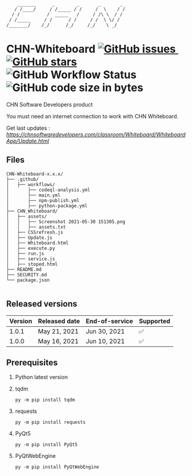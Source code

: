         _______      _        _       _       _
       / /____/     / /_____ / /     /  \    / /
      / /          /  _____   /     / /\ \  / /
     / /_____     / /      / /     / /  \ \/ /
    /_______/    /_/      /_/     /_/    \ _/




# CHN-Whiteboard <a href="https://github.com/Himashana/CHN-Whiteboard/issues"><img alt="GitHub issues" src="https://img.shields.io/github/issues/Himashana/CHN-Whiteboard">&nbsp;</a><a href="https://github.com/Himashana/CHN-Whiteboard/stargazers"><img alt="GitHub stars" src="https://img.shields.io/github/stars/Himashana/CHN-Whiteboard"></a>&nbsp;<img alt="GitHub Workflow Status" src="https://img.shields.io/github/workflow/status/Himashana/CHN-Whiteboard/CodeQL">&nbsp;<img alt="GitHub code size in bytes" src="https://img.shields.io/github/languages/code-size/himashana/CHN-Whiteboard">


CHN Software Developers product

You must need an internet connection to work with CHN Whiteboard.


Get last updates : [_https://chnsoftwaredevelopers.com/classroom/Whiteboard/Whiteboard App/Update.html_](https://chnsoftwaredevelopers.com/classroom/Whiteboard/Whiteboard%20App/Update.html)

## Files

```text
CHN-Whiteboard-x.x.x/
├── .github/
│   ├── workflows/
│       ├── codeql-analysis.yml
│       ├── main.yml
│       ├── npm-publish.yml
│       ├── python-package.yml
├── CHN_Whiteboard/
│   ├── assets/
│   │   ├── Screenshot 2021-05-30 151305.png
│   │   ├── assets.txt
│   ├── CSSrefresh.js
│   ├── Update.js
│   ├── Whiteboard.html
│   ├── execute.py
│   ├── run.js
│   ├── service.js
│   ├── stoped.html
├── README.md
├── SECURITY.md
└── package.json
    
```
## Released versions

| Version | Released date          | End-of-service         | Supported          |
| ------- | ---------------------- | ---------------------- | ------------------ |
| 1.0.1   | May 21, 2021           | Jun 30, 2021           | :white_check_mark: |
| 1.0.0   | May 16, 2021           | Jun 10, 2021           | :white_check_mark: |

## Prerequisites

1. Python latest version

2. tqdm
   ```text
   py -m pip install tqdm
   ```
3. requests
   ```text
   py -m pip install requests
   ```
4. PyQt5
   ```text
   py -m pip install PyQt5
   ```   
   
5. PyQtWebEngine
   ```text
   py -m pip install PyQtWebEngine
   ```     
